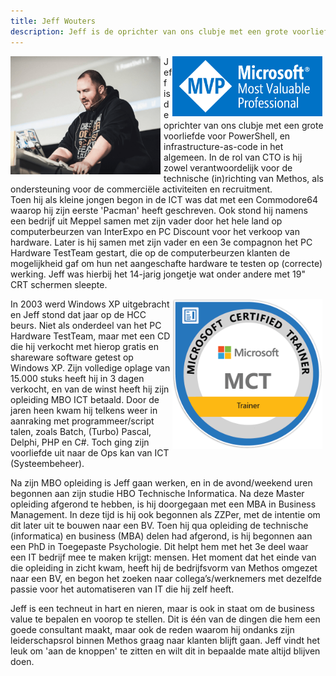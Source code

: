 ```yaml
---
title: Jeff Wouters
description: Jeff is de oprichter van ons clubje met een grote voorliefde voor PowerShell, en infrastructure-as-code in het algemeen. In de rol van CTO is hij zowel verantwoordelijk voor de technische (in)richting van Methos, als ondersteuning voor de commerciële activiteiten en recruitment. Hij is een techneut in hart en nieren, maar is ook in staat om de business value te bepalen en voorop te stellen. Dit is één van de dingen die hem een goede consultant maakt, maar ook de reden waarom hij ondanks zijn leiderschapsrol binnen Methos graag naar klanten blijft gaan. Jeff vindt het leuk om 'aan de knoppen' te zitten en wilt dit in bepaalde mate altijd blijven doen.
---
```



<img src="./image.png" style="float:left; width: 240px; padding-right: 5px;"/>
<img src="./MVP.png" style="float:right; width: 240px; padding-right: 5px;"/>

Jeff is de oprichter van ons clubje met een grote voorliefde voor PowerShell, en infrastructure-as-code in het algemeen. In de rol van CTO is hij zowel verantwoordelijk voor de technische (in)richting van Methos, als ondersteuning voor de commerciële activiteiten en recruitment. <br>
Toen hij als kleine jongen begon in de ICT was dat met een Commodore64 waarop hij zijn eerste 'Pacman' heeft geschreven. Ook stond hij namens een bedrijf uit Meppel samen met zijn vader door het hele land op computerbeurzen van InterExpo en PC Discount voor het verkoop van hardware. Later is hij samen met zijn vader en een 3e compagnon het PC Hardware TestTeam gestart, die op de computerbeurzen klanten de mogelijkheid gaf om hun net aangeschafte hardware te testen op (correcte) werking. Jeff was hierbij het 14-jarig jongetje wat onder andere met 19" CRT schermen sleepte.</p>
<img src="./MCT.png" style="float:right; width: 240px; padding-right: 5px;"/>
<p>In 2003 werd Windows XP uitgebracht en Jeff stond dat jaar op de HCC beurs. Niet als onderdeel van het PC Hardware TestTeam, maar met een CD die hij verkocht met hierop gratis en shareware software getest op Windows XP. Zijn volledige oplage van 15.000 stuks heeft hij in 3 dagen verkocht, en van de winst heeft hij zijn opleiding MBO ICT betaald. Door de jaren heen kwam hij telkens weer in aanraking met programmeer/script talen, zoals Batch, (Turbo) Pascal, Delphi, PHP en C#. Toch ging zijn voorliefde uit naar de Ops kan van ICT (Systeembeheer).</p>

<p>Na zijn MBO opleiding is Jeff gaan werken, en in de avond/weekend uren begonnen aan zijn studie HBO Technische Informatica. Na deze Master opleiding afgerond te hebben, is hij doorgegaan met een MBA in Business Management. In deze tijd is hij ook begonnen als ZZPer, met de intentie om dit later uit te bouwen naar een BV.
Toen hij qua opleiding de technische (informatica) en business (MBA) delen had afgerond, is hij begonnen aan een PhD in Toegepaste Psychologie. Dit helpt hem met het 3e deel waar een IT bedrijf mee te maken krijgt: mensen. Het moment dat het einde van die opleiding in zicht kwam, heeft hij de bedrijfsvorm van Methos omgezet naar een BV, en begon het zoeken naar collega’s/werknemers met dezelfde passie voor het automatiseren van IT die hij zelf heeft.</p>

<p>Jeff is een techneut in hart en nieren, maar is ook in staat om de business value te bepalen en voorop te stellen. Dit is één van de dingen die hem een goede consultant maakt, maar ook de reden waarom hij ondanks zijn leiderschapsrol binnen Methos graag naar klanten blijft gaan. Jeff vindt het leuk om 'aan de knoppen' te zitten en wilt dit in bepaalde mate altijd blijven doen.</p>